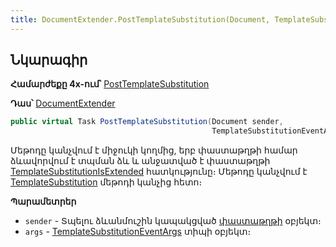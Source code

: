 ```yaml
---
title: DocumentExtender.PostTemplateSubstitution(Document, TemplateSubstitutionEventArgs<TemplateSubstitution>) մեթոդ
---
```


## Նկարագիր

**Համարժեքը 4x-ում՝** [PostTemplateSubstitution](https://asya-yesayan.github.io/as4x-docs/HTM/ProgrGuide/ScriptProcs/DocExtenderEvents/PostTemplateSubstitution.html)

**Դաս՝** [DocumentExtender](../document_extender.md)

```c#
public virtual Task PostTemplateSubstitution(Document sender, 
                                             TemplateSubstitutionEventArgs<TemplateSubstitution> args)
```

Մեթոդը կանչվում է միջուկի կողմից, երբ փաստաթղթի համար ձևավորվում է տպման ձև և անջատված է փաստաթղթի [TemplateSubstitutionIsExtended](../../../server_api/definitions/document/TemplateSubstitutionIsExtended.md) հատկությունը։ Մեթոդը կանչվում է [TemplateSubstitution](../../../server_api/definitions/document/TemplateSubstitution.md) մեթոդի կանչից հետո։

**Պարամետրեր**

* `sender` - Տպելու ձևանմուշին կապակցված [փաստաթղթի](../../../server_api/definitions/document.md) օբյեկտ։
* `args` - [TemplateSubstitutionEventArgs](../../types/args/TemplateSubstitutionEventArgs.md) տիպի օբյեկտ։
